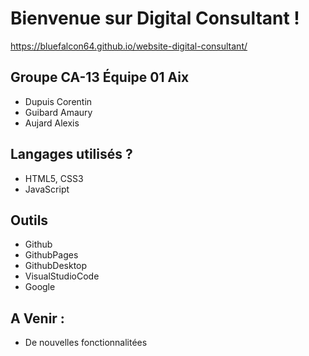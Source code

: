 # Bienvenue sur Digital Consultant !
https://bluefalcon64.github.io/website-digital-consultant/

## Groupe CA-13 Équipe 01 Aix
+ Dupuis Corentin
+ Guibard Amaury
+ Aujard Alexis
 
## Langages utilisés ?
+ HTML5, CSS3
+ JavaScript

## Outils
+ Github
+ GithubPages
+ GithubDesktop
+ VisualStudioCode
+ Google


## A Venir :
+ De nouvelles fonctionnalitées
